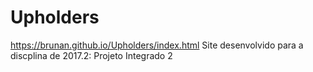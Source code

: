 # Upholders

https://brunan.github.io/Upholders/index.html
Site desenvolvido para a discplina de 2017.2: Projeto Integrado 2

